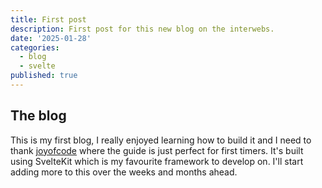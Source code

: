 ```yaml
---
title: First post
description: First post for this new blog on the interwebs.
date: '2025-01-28'
categories:
  - blog
  - svelte
published: true
---
```


## The blog

This is my first blog, I really enjoyed learning how to build it and I need to thank [joyofcode](https://joyofcode.xyz/sveltekit-markdown-blog) where the guide is just perfect for first timers.
It's built using SvelteKit which is my favourite framework to develop on. I'll start adding more to this over the weeks and months ahead.
